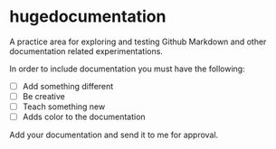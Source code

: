 hugedocumentation
=================

A practice area for exploring and testing Github Markdown and other documentation related experimentations.

In order to include documentation you must have the following:

- [ ] Add something different
- [ ] Be creative
- [ ] Teach something new
- [ ] Adds color to the documentation

Add your documentation and send it to me for approval.
